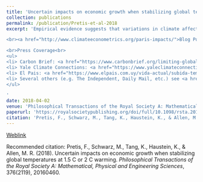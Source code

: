 ```yaml
---
title: 'Uncertain impacts on economic growth when stabilizing global temperatures at 1.5°C or 2°C warming'
collection: publications
permalink: /publication/Pretis-et-al-2018
excerpt: 'Empirical evidence suggests that variations in climate affect economic growth across countries over time. However, little is known about the relative impacts of climate change on economic outcomes when global mean surface temperature (GMST) is stabilized at 1.5°C or 2°C warming relative to pre-industrial levels. Here we use a new set of climate simulations under 1.5°C and 2°C warming from the "Half a degree Additional warming, Prognosis and Projected Impacts" (HAPPI) project to assess changes in economic growth using empirical estimates of climate impacts in a global panel dataset. Panel estimation results that are robust to outliers and breaks suggest that within-year variability of monthly temperatures and precipitation has little effect on economic growth beyond global nonlinear temperature effects. While expected temperature changes under a GMST increase of 1.5°C lead to proportionally higher warming in the Northern Hemisphere, the projected impact on economic growth is larger in the Tropics and Southern Hemisphere. Accounting for econometric estimation and climate uncertainty, the projected impacts on economic growth of 1.5°C warming are close to indistinguishable from current climate conditions, while 2°C warming suggests statistically lower economic growth for a large set of countries (median projected annual growth up to 2% lower). Level projections of gross domestic product (GDP) per capita exhibit high uncertainties, with median projected global average GDP per capita approximately 5% lower at the end of the century under 2°C warming relative to 1.5°C. The correlation between climate-induced reductions in per capita GDP growth and national income levels is significant at the p<0.001 level, with lower-income countries experiencing greater losses, which may increase economic inequality between countries and is relevant to discussions of loss and damage under the United Nations Framework Convention on Climate Change.<br>

<br><a href="http://www.climateeconometrics.org/paris-impacts/">Blog Post, Visualisations, and Data</a><br>

<br>Press Coverage<br>
<ul>
<li> Carbon Brief: <a href="https://www.carbonbrief.org/limiting-global-warming-1point5-celcius-would-have-significant-economic-benefits"></a>Limiting global warming to 1.5C would have significant economic benefits</li>
<li> Yale Climate Connections: <a href="https://www.yaleclimateconnections.org/2019/04/researcher-tackling-climate-will-help-protect-economy/">Researcher: Tackling climate change will help protect the economy</a></li>
<li> El Pais: <a href="https://www.elpais.com.uy/vida-actual/subida-temperaturas-tendra-importantes-consecuencias.html">Una subida de las temperaturas de 2°C tendrá importantes consecuencias</a></li>
<li> Several others (e.g. The Independent, Daily Mail, etc.) see <a href="https://royalsociety.altmetric.com/details/35119425/news">here</a></li>
</ul>

'
date: 2018-04-02
venue: 'Philosophical Transactions of the Royal Society A: Mathematical, Physical and Engineering Sciences'
paperurl: 'https://royalsocietypublishing.org/doi/full/10.1098/rsta.2016.0460'
citation: 'Pretis, F., Schwarz, M., Tang, K., Haustein, K., & Allen, M. R. (2018). Uncertain impacts on economic growth when stabilizing global temperatures at 1.5 C or 2 C warming. <i>Philosophical Transactions of the Royal Society A: Mathematical, Physical and Engineering Sciences</i>, 376(2119), 20160460.'
---
```


[Weblink](https://royalsocietypublishing.org/doi/full/10.1098/rsta.2016.0460)

Recommended citation: Pretis, F., Schwarz, M., Tang, K., Haustein, K., & Allen, M. R. (2018). Uncertain impacts on economic growth when stabilizing global temperatures at 1.5 C or 2 C warming. <i>Philosophical Transactions of the Royal Society A: Mathematical, Physical and Engineering Sciences</i>, 376(2119), 20160460.
